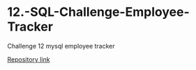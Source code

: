 # 12.-SQL-Challenge-Employee-Tracker
Challenge 12 mysql employee tracker

[Repository link](https://github.com/InaWise?tab=repositories)
 
 
